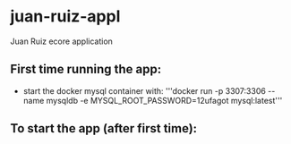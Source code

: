 # juan-ruiz-appl
 Juan Ruiz ecore application

## First time running the app:
 - start the docker mysql container with:
 '''docker run -p 3307:3306 --name mysqldb -e MYSQL_ROOT_PASSWORD=12ufagot mysql:latest'''

## To start the app (after first time):
